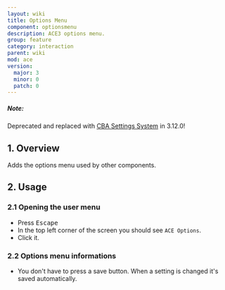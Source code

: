```yaml
---
layout: wiki
title: Options Menu
component: optionsmenu
description: ACE3 options menu.
group: feature
category: interaction
parent: wiki
mod: ace
version:
  major: 3
  minor: 0
  patch: 0
---
```


<div class="panel callout">
    <h5>Note:</h5>
    <p>Deprecated and replaced with <a href="https://github.com/CBATeam/CBA_A3/wiki/CBA-Settings-System">CBA Settings System</a> in 3.12.0!</p>
</div>

## 1. Overview

Adds the options menu used by other components.

## 2. Usage

### 2.1 Opening the user menu
- Press <kbd>Escape</kbd>
- In the top left corner of the screen you should see `ACE Options`.
- Click it.

### 2.2 Options menu informations
- You don't have to press a save button. When a setting is changed it's saved automatically.
